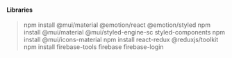 
#### Libraries
> npm install @mui/material @emotion/react @emotion/styled
> npm install @mui/material @mui/styled-engine-sc styled-components
> npm install @mui/icons-material
> npm install react-redux @reduxjs/toolkit
> npm install firebase-tools firebase firebase-login